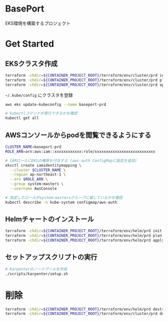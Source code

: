 # BasePort

EKS環境を構築するプロジェクト


# Get Started

## EKSクラスタ作成

```bash
terraform -chdir=${CONTAINER_PROJECT_ROOT}/terraform/env/cluster/prd init
terraform -chdir=${CONTAINER_PROJECT_ROOT}/terraform/env/cluster/prd plan
terraform -chdir=${CONTAINER_PROJECT_ROOT}/terraform/env/cluster/prd apply -auto-approve
```

`~/.kube/config` にクラスタを登録

```bash
aws eks update-kubeconfig --name baseport-prd

# kubectlコマンドが実行できるかを確認
kubectl get all
```

## AWSコンソールからpodを閲覧できるようにする

```bash
CLUSTER_NAME=baseport-prd
ROLE_ARN=arn:aws:iam::xxxxxxxxxxxx:role/xxxxxxxxxxxxxxxxxxxxxxxxxxx

# IAMロールにEKSの権限を付与する (aws-auth ConfigMapに設定を追加)
eksctl create iamidentitymapping \
  --cluster $CLUSTER_NAME \
  --region ap-northeast-1 \
  --arn $ROLE_ARN \
  --group system:masters \
  --username AwsConsole

# 指定したロールがsystem:mastersグループに属しているかを確認
kubectl describe -n kube-system configmap/aws-auth
```


## Helmチャートのインストール

```bash
terraform -chdir=${CONTAINER_PROJECT_ROOT}/terraform/env/helm/prd init
terraform -chdir=${CONTAINER_PROJECT_ROOT}/terraform/env/helm/prd plan
terraform -chdir=${CONTAINER_PROJECT_ROOT}/terraform/env/helm/prd apply -auto-approve
```

## セットアップスクリプトの実行

```bash
# Karpenterのノードプールを作成
./scripts/karpenter/setup.sh
```


# 削除

```bash
terraform -chdir=${CONTAINER_PROJECT_ROOT}/terraform/env/helm/prd destroy -auto-approve
terraform -chdir=${CONTAINER_PROJECT_ROOT}/terraform/env/cluster/prd destroy -auto-approve
```